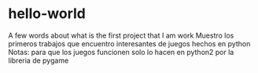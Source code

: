 # hello-world
A few words about what is the first project that I am work
Muestro los primeros trabajos que encuentro interesantes de juegos hechos en python
Notas:
para que los juegos funcionen solo lo hacen en python2 por la libreria de pygame
